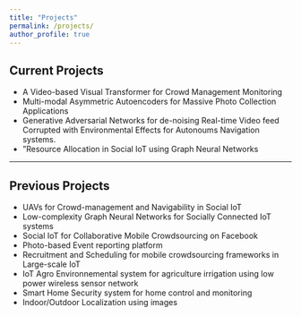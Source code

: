 ```yaml
---
title: "Projects"
permalink: /projects/
author_profile: true
---
```

Current Projects
---
* A Video-based Visual Transformer for Crowd Management Monitoring
* Multi-modal Asymmetric Autoencoders for Massive Photo Collection Applications
* Generative Adversarial Networks for de-noising Real-time Video feed Corrupted with Environmental Effects for Autonoums Navigation systems.
* ”Resource Allocation in Social IoT using Graph Neural Networks
---
Previous Projects
---
* UAVs for Crowd-management and Navigability in Social IoT
* Low-complexity Graph Neural Networks for Socially Connected IoT systems
* Social IoT for Collaborative Mobile Crowdsourcing on Facebook
* Photo-based Event reporting platform
* Recruitment and Scheduling for mobile crowdsourcing frameworks in Large-scale IoT
* IoT Agro Environnemental system for agriculture irrigation using low power wireless sensor network
* Smart Home Security system for home control and monitoring 
* Indoor/Outdoor Localization using images
